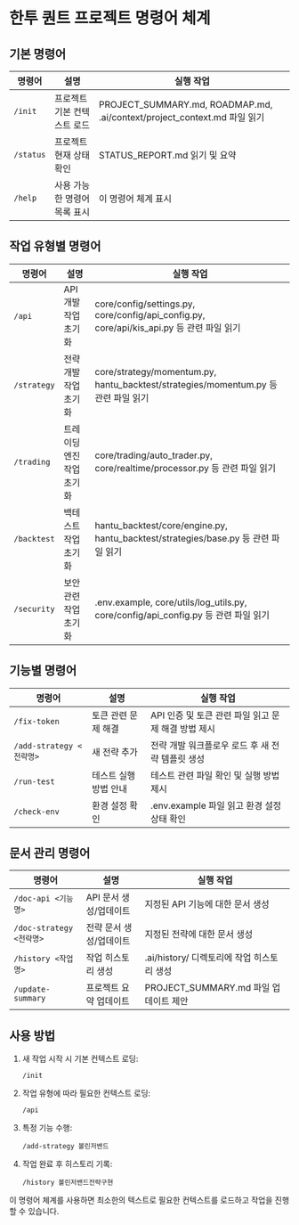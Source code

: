 # 한투 퀀트 프로젝트 명령어 체계

## 기본 명령어

| 명령어 | 설명 | 실행 작업 |
|--------|------|-----------|
| `/init` | 프로젝트 기본 컨텍스트 로드 | PROJECT_SUMMARY.md, ROADMAP.md, .ai/context/project_context.md 파일 읽기 |
| `/status` | 프로젝트 현재 상태 확인 | STATUS_REPORT.md 읽기 및 요약 |
| `/help` | 사용 가능한 명령어 목록 표시 | 이 명령어 체계 표시 |

## 작업 유형별 명령어

| 명령어 | 설명 | 실행 작업 |
|--------|------|-----------|
| `/api` | API 개발 작업 초기화 | core/config/settings.py, core/config/api_config.py, core/api/kis_api.py 등 관련 파일 읽기 |
| `/strategy` | 전략 개발 작업 초기화 | core/strategy/momentum.py, hantu_backtest/strategies/momentum.py 등 관련 파일 읽기 |
| `/trading` | 트레이딩 엔진 작업 초기화 | core/trading/auto_trader.py, core/realtime/processor.py 등 관련 파일 읽기 |
| `/backtest` | 백테스트 작업 초기화 | hantu_backtest/core/engine.py, hantu_backtest/strategies/base.py 등 관련 파일 읽기 |
| `/security` | 보안 관련 작업 초기화 | .env.example, core/utils/log_utils.py, core/config/api_config.py 등 관련 파일 읽기 |

## 기능별 명령어

| 명령어 | 설명 | 실행 작업 |
|--------|------|-----------|
| `/fix-token` | 토큰 관련 문제 해결 | API 인증 및 토큰 관련 파일 읽고 문제 해결 방법 제시 |
| `/add-strategy <전략명>` | 새 전략 추가 | 전략 개발 워크플로우 로드 후 새 전략 템플릿 생성 |
| `/run-test` | 테스트 실행 방법 안내 | 테스트 관련 파일 확인 및 실행 방법 제시 |
| `/check-env` | 환경 설정 확인 | .env.example 파일 읽고 환경 설정 상태 확인 |

## 문서 관리 명령어

| 명령어 | 설명 | 실행 작업 |
|--------|------|-----------|
| `/doc-api <기능명>` | API 문서 생성/업데이트 | 지정된 API 기능에 대한 문서 생성 |
| `/doc-strategy <전략명>` | 전략 문서 생성/업데이트 | 지정된 전략에 대한 문서 생성 |
| `/history <작업명>` | 작업 히스토리 생성 | .ai/history/ 디렉토리에 작업 히스토리 생성 |
| `/update-summary` | 프로젝트 요약 업데이트 | PROJECT_SUMMARY.md 파일 업데이트 제안 |

## 사용 방법

1. 새 작업 시작 시 기본 컨텍스트 로딩:
   ```
   /init
   ```

2. 작업 유형에 따라 필요한 컨텍스트 로딩:
   ```
   /api
   ```

3. 특정 기능 수행:
   ```
   /add-strategy 볼린저밴드
   ```

4. 작업 완료 후 히스토리 기록:
   ```
   /history 볼린저밴드전략구현
   ```

이 명령어 체계를 사용하면 최소한의 텍스트로 필요한 컨텍스트를 로드하고 작업을 진행할 수 있습니다. 
